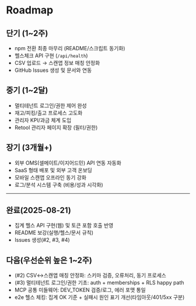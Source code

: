# Roadmap

## 단기 (1~2주)
- npm 전환 최종 마무리 (README/스크립트 동기화)
- 헬스체크 API 구현 (`/api/health`)
- CSV 업로드 → 스캔앱 정보 매칭 안정화
- GitHub Issues 생성 및 문서와 연동

## 중기 (1~2달)
- 멀티테넌트 로그인/권한 제어 완성
- 재고/피킹/출고 프로세스 고도화
- 관리자 KPI/과금 체계 도입
- Retool 관리자 페이지 확장 (필터/권한)

## 장기 (3개월+)
- 외부 OMS(셀메이트/이지어드민) API 연동 자동화
- SaaS 형태 배포 및 외부 고객 온보딩
- 모바일 스캔앱 오프라인 동기 강화
- 로그/분석 시스템 구축 (비용/성과 시각화)

---

## 완료(2025-08-21)
- 집계 헬스 API 구현(웹) 및 토큰 포함 호출 반영
- README 보강(실행/헬스/문서 규칙)
- Issues 생성(#2, #3, #4)

## 다음(우선순위 높은 1~2주)
- (#2) CSV↔스캔앱 매칭 안정화: 스키마 검증, 오류처리, 동기 프로세스
- (#3) 멀티테넌트 로그인/권한 기초: auth + memberships + RLS happy path
- MCP 공통 미들웨어: DEV_TOKEN 검증/로그, 에러 포맷 통일
- e2e 헬스 체킹: 집계 OK 기준 + 실패시 원인 표기 개선(타임아웃/401/5xx 구분)

